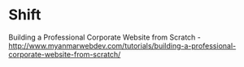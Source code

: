 Shift
=====

Building a Professional Corporate Website from Scratch - http://www.myanmarwebdev.com/tutorials/building-a-professional-corporate-website-from-scratch/
